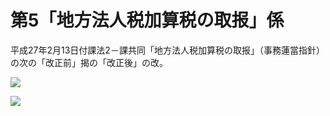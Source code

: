 # 第5「地方法人税加算税の取报」係

平成27年2月13日付課法2－課共同「地方法人税加算税の取报」（事務蓮當指針）の次の「改正前」揭の「改正後」の改。

![](https://www.nta.go.jp/tmp/eb4399f3-7f45-44bd-b215-9816f728e1fb/images/917b56221062f004d4740ad20c6c1730bf411bc294b4b114a2f04f15c227eddc.jpg)

![](https://www.nta.go.jp/tmp/eb4399f3-7f45-44bd-b215-9816f728e1fb/images/82b8b87eafd6b72979b00629b70525ffd2bd126b9ab1d403ab9333e771a7f3f9.jpg)